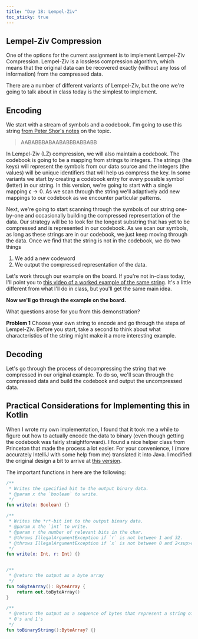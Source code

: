 ```yaml
---
title: "Day 18: Lempel-Ziv"
toc_sticky: true
---
```


## Lempel-Ziv Compression

One of the options for the current assignment is to implement Lempel-Ziv Compression.  Lempel-Ziv is a lossless compression algorithm, which means that the original data can be recovered exactly (without any loss of information) from the compressed data.

There are a number of different variants of Lempel-Ziv, but the one we're going to talk about in class today is the simplest to implement.

## Encoding

We start with a stream of symbols and a codebook.  I'm going to use this string [from Peter Shor's notes](https://math.mit.edu/~djk/18.310/Lecture-Notes/LZ-worst-case.pdf) on the topic.

> AABABBBABAABABBBABBABB

In Lempel-Ziv (LZ) compression, we will also maintain a codebook. The codebook is going to be a mapping from strings to integers.  The strings (the keys) will represent the symbols from our data source and the integers (the values) will be unique identifiers that will help us compress the key. In some variants we start by creating a codebook entry for every possible symbol (letter) in our string.  In this version, we're going to start with a single mapping $\epsilon \rightarrow 0$.  As we scan through the string we'll adaptively add new mappings to our codebook as we encounter particular patterns.

Next, we're going to start scanning through the symbols of our string one-by-one and occasionally building the compressed representation of the data.  Our strategy will be to look for the longest substring that has yet to be compressed and is represented in our codebook.  As we scan our symbols, as long as these strings are in our codebook, we just keep moving through the data.  Once we find that the string is not in the codebook, we do two things

1. We add a new codeword
2. We output the compressed representation of the data.

Let's work through our example on the board.  If you're not in-class today, I'll point you to [this video of a worked example of the same string](https://www.youtube.com/watch?v=Dn-91_Vu_aM).  It's a little different from what I'll do in class, but you'll get the same main idea.

**Now we'll go through the example on the board.**

What questions arose for you from this demonstration?

**Problem 1** Choose your own string to encode and go through the steps of Lempel-Ziv.  Before you start, take a second to think about what characteristics of the string might make it a more interesting example.

## Decoding

Let's go through the process of decompressing the string that we compressed in our original example.  To do so, we'll scan through the compressed data and build the codebook and output the uncompressed data.

## Practical Considerations for Implementing this in Kotlin

When I wrote my own implementation, I found that it took me a while to figure out how to actually encode the data to binary (even though getting the codebook was fairly straightforward).  I found a nice helper class from Princeton that made the process a lot easier.  For your convenience, I (more accurately IntelliJ with some help from me) translated it into Java.  I modified the original design a bit to arrive at [this version](https://github.com/OlinDSA2024/HashingSample/blob/main/src/main/kotlin/BinaryUtils.kt).

The important functions in here are the following:
```kotlin
/**
 * Writes the specified bit to the output binary data.
 * @param x the `boolean` to write.
 */
fun write(x: Boolean) {}

/**
 * Writes the *r*-bit int to the output binary data.
 * @param x the `int` to write.
 * @param r the number of relevant bits in the char.
 * @throws IllegalArgumentException if `r` is not between 1 and 32.
 * @throws IllegalArgumentException if `x` is not between 0 and 2<sup>r</sup> - 1.
 */
fun write(x: Int, r: Int) {}


/**
 * @return the output as a byte array
 */
fun toByteArray(): ByteArray {
    return out.toByteArray()
}

/**
 * @return the output as a sequence of bytes that represent a string of
 * 0's and 1's
 */
fun toBinaryString():ByteArray? {}
```